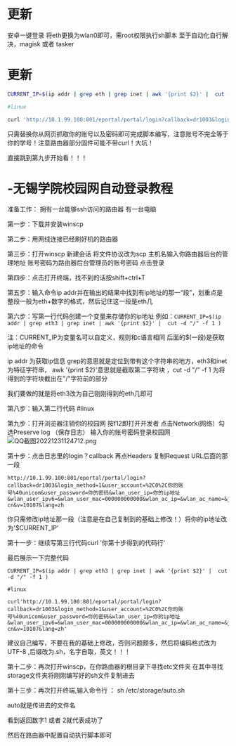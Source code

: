 # 更新
安卓一键登录 将eth更换为wlan0即可，需root权限执行sh脚本
至于自动化自行解决，magisk 或者 tasker
# 更新
```sh
CURRENT_IP=$(ip addr | grep eth | grep inet | awk '{print $2}' |  cut -d "/" -f 1)

#linux

curl 'http://10.1.99.100:801/eportal/portal/login?callback=dr1003&login_method=1&user_account=你的账号@cmcc&user_password=你的密码&wlan_user_ip='$CURRENT_IP'&wlan_user_ipv6=&wlan_user_mac=000000000000&wlan_ac_ip=10.1.1.1&wlan_ac_name=&jsVersion=4.1.3&terminal_type=1&lang=zh-cn&v=2348&lang=zh'
```
只需替换你从网页抓取你的账号以及密码即可完成脚本编写，注意账号不完全等于你的学号！注意路由器部分固件可能不带curl！大坑！

直接跳到第九步开始看！！！

# -无锡学院校园网自动登录教程
准备工作： 拥有一台能够ssh访问的路由器 有一台电脑

第一步：下载并安装winscp 

第二步：用网线连接已经刷好机的路由器

第三步：打开winscp 新建会话 将文件协议改为scp 主机名输入你路由器后台的管理地址 账号密码为路由器后台管理员的账号密码 点击登录

第四步：点击打开终端，找不到的话按shift+ctrl+T 

第五步：输入命令ip addr并在输出的结果中找到有ip地址的那一“段”，划重点是整段一般为eth+数字的格式，然后记住这一段是eth几 

第六步：写第一行代码创建一个变量来存储你的ip地址 例如：`CURRENT_IP=$(ip addr | grep eth3 | grep inet | awk '{print $2}' |  cut -d "/" -f 1 )`

注：CURRENT_IP为变量名可以自定义，规则和c语言相同 后面的$(一段)是获取ip地址的命令

ip addr 为获取ip信息  grep的意思就是定位到带有这个字符串的地方，eth3和inet为特征字符串， awk '{print $2}'意思就是截取第二字符块 ，cut -d "/" -f 1 为将得到的字符块截出在"/"字符前的部分

我们要做的就是将eth3改为自己刚刚得到的eth几即可

第八步：输入第二行代码 #linux

第九步：打开浏览器注销你的校园网 按f12即打开开发者 点击Network(网络）勾选Preserve log （保存日志） 输入你的账号密码登录校园网
![QQ截图20221231124712.png](https://s2.loli.net/2022/12/31/54rqcHNW2tiDLIx.png)

第十步：点击日志里的login？callback 再点Headers 复制Request URL后面的那一段
```
http://10.1.99.100:801/eportal/portal/login?callback=dr1003&login_method=1&user_account=%2C0%2C你的账号%40unicom&user_password=你的密码&wlan_user_ip=你的ip地址&wlan_user_ipv6=&wlan_user_mac=000000000000&wlan_ac_ip=&wlan_ac_name=&jsVersion=4.1.3&terminal_type=1&lang=zh-cn&v=10107&lang=zh
```
你只需修改ip地址那一段（注意是在自己复制到的基础上修改！）将你的ip地址改为'$CURRENT_IP'

第十一步：继续写第三行代码curl '你第十步得到的代码行'

最后展示一下完整代码
```
CURRENT_IP=$(ip addr | grep eth3 | grep inet | awk '{print $2}' |  cut -d "/" -f 1 )

#linux

curl'http://10.1.99.100:801/eportal/portal/login?callback=dr1003&login_method=1&user_account=%2C0%2C你的账号%40unicom&user_password=你的密码&wlan_user_ip=你的ip地址&wlan_user_ipv6=&wlan_user_mac=000000000000&wlan_ac_ip=&wlan_ac_name=&jsVersion=4.1.3&terminal_type=1&lang=zh-cn&v=10107&lang=zh'
```

建议自己编写，不要在我的基础上修改，否则问题颇多，然后将编码格式改为UTF-8 ,后缀改为.sh，名字自取，英文！！！

第十二步：再次打开winscp，在你路由器的根目录下寻找etc文件夹 在其中寻找storage文件夹将刚刚编写好的sh文件复制进去

第十三步：再次打开终端,输入命令行 ： sh /etc/storage/auto.sh 

auto就是传进去的文件名

看到返回数字1 或者 2就代表成功了

然后在路由器中配置自动执行脚本即可
